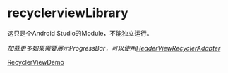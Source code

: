 # recyclerviewLibrary

这只是个Android Studio的Module，不能独立运行。

_加载更多如果需要展示ProgressBar，可以使用[HeaderViewRecyclerAdapter](https://gist.github.com/darnmason/7bbf8beae24fe7296c8a)_


[RecyclerViewDemo](https://github.com/niyueming/RecyclerViewDemo.git)
